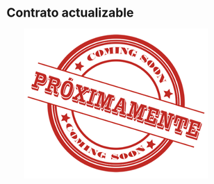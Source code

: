 # Contrato actualizable



<figure><img src="../../.gitbook/assets/image (4) (1).png" alt=""><figcaption></figcaption></figure>
